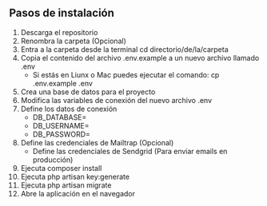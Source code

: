 ## Pasos de instalación

1. Descarga el repositorio
2. Renombra la carpeta (Opcional)
3. Entra a la carpeta desde la terminal cd directorio/de/la/carpeta
4. Copia el contenido del archivo .env.example a un nuevo archivo llamado .env
    - Si estás en Liunx o Mac puedes ejecutar el comando: cp .env.example .env
5. Crea una base de datos para el proyecto
6. Modifica las variables de conexión del nuevo archivo .env
7. Define los datos de conexión
    - DB_DATABASE=
    - DB_USERNAME=
    - DB_PASSWORD=
8. Define las credenciales de Mailtrap (Opcional)
    - Define las credenciales de Sendgrid (Para enviar emails en producción)
9. Ejecuta composer install
10. Ejecuta php artisan key:generate
11. Ejecuta php artisan migrate
12. Abre la aplicación en el navegador